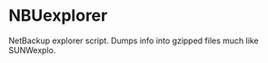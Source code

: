 NBUexplorer
===========

NetBackup explorer script. Dumps info into gzipped files much like SUNWexplo.
